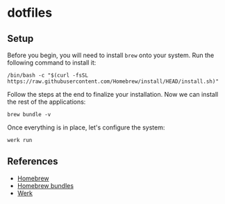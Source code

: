 # dotfiles

## Setup

Before you begin, you will need to install `brew` onto your system. Run the following command to install it:

```
/bin/bash -c "$(curl -fsSL https://raw.githubusercontent.com/Homebrew/install/HEAD/install.sh)"
```

Follow the steps at the end to finalize your installation. Now we can install the rest of the applications:

```
brew bundle -v
```

Once everything is in place,  let's configure the system:

```
werk run
```

## References

* [Homebrew](https://brew.sh)
* [Homebrew bundles](https://github.com/Homebrew/homebrew-bundle)
* [Werk](https://github.com/marghidanu/werk)